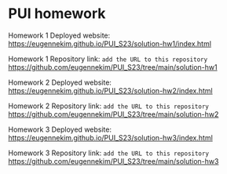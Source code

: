 # PUI homework

Homework 1 Deployed website: https://eugennekim.github.io/PUI_S23/solution-hw1/index.html

Homework 1 Repository link: `add the URL to this repository` https://github.com/eugennekim/PUI_S23/tree/main/solution-hw1


Homework 2 Deployed website: https://eugennekim.github.io/PUI_S23/solution-hw2/index.html

Homework 2 Repository link: `add the URL to this repository` https://github.com/eugennekim/PUI_S23/tree/main/solution-hw2


Homework 3 Deployed website: https://eugennekim.github.io/PUI_S23/solution-hw3/index.html

Homework 3 Repository link: `add the URL to this repository` https://github.com/eugennekim/PUI_S23/tree/main/solution-hw3